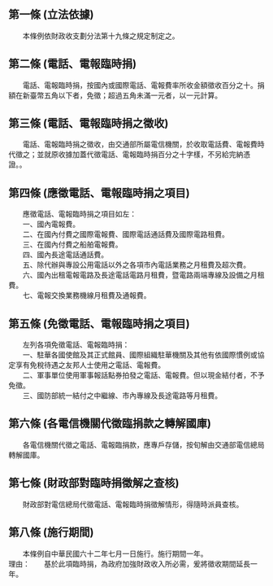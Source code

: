 第一條 (立法依據)
-----------------
　　本條例依財政收支劃分法第十九條之規定制定之。  


第二條 (電話、電報臨時捐)
-------------------------
　　電話、電報臨時捐，按國內或國際電話、電報費率所收金額徵收百分之十。捐額在新臺幣五角以下者，免徵；超過五角未滿一元者，以一元計算。  


第三條 (電話、電報臨時捐之徵收)
-------------------------------
　　電話、電報臨時捐之徵收，由交通部所屬電信機關，於收取電話費、電報費時代徵之；並就原收據加蓋代徵電話、電報臨時捐百分之十字樣，不另給完納憑證。。  


第四條 (應徵電話、電報臨時捐之項目)
-----------------------------------
　　應徵電話、電報臨時捐之項目如左：  
　　一、國內電報費。  
　　二、在國內付費之國際電報費、國際電話通話費及國際電路租費。  
　　三、在國內付費之船舶電報費。  
　　四、國內長途電話通話費。  
　　五、除代辦與專設公用電話以外之各項市內電話業務之月租費及超次費。  
　　六、國內出租電報電路及長途電話電路月租費，暨電路兩端專線及設備之月租費。  
　　七、電報交換業務機線月租費及通報費。  


第五條 (免徵電話、電報臨時捐之項目)
-----------------------------------
　　左列各項免徵電話、電報臨時捐：  
　　一、駐華各國使館及其正式館員、國際組織駐華機關及其他有依國際慣例或協定享有免稅待遇之友邦人士使用之電話、電報費。  
　　二、軍事單位使用軍事報話點券拍發之電話、電報費。但以現金結付者，不予免徵。  
　　三、國防部統一結付之中繼線、市內專線及長途電路等月租費。  


第六條 (各電信機關代徵臨捐款之轉解國庫)
---------------------------------------
　　各電信機關代徵之電話、電報臨捐款，應專戶存儲，按旬解由交通部電信總局轉解國庫。  


第七條 (財政部對臨時捐徵解之查核)
---------------------------------
　　財政部對電信總局代徵電話、電報臨時捐徵解情形，得隨時派員查核。  


第八條 (施行期間)
-----------------
　　本條例自中華民國六十二年七月一日施行。施行期間一年。  
理由：　　基於此項臨時捐，為政府加強財政收入所必需，爰將徵收期間延長一年。